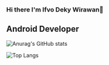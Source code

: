 ### Hi there I'm Ifvo Deky Wirawan👋

## Android Developer

<!--
**ifvodeky24/ifvodeky24** is a ✨ _special_ ✨ repository because its `README.md` (this file) appears on your GitHub profile.

Here are some ideas to get you started:

- 🔭 I’m currently working on ...
- 🌱 I’m currently learning ...
- 👯 I’m looking to collaborate on ...
- 🤔 I’m looking for help with ...
- 💬 Ask me about ...
- 📫 How to reach me: ...
- 😄 Pronouns: ...
- ⚡ Fun fact: ...
-->

![Anurag's GitHub stats](https://github-readme-stats.vercel.app/api?username=ifvodeky24&count_private=true&show_icons=true&theme=dark)   

![Top Langs](https://github-readme-stats.vercel.app/api/top-langs/?username=ifvodeky24&count_private=true&show_icons=true&theme=dark)





